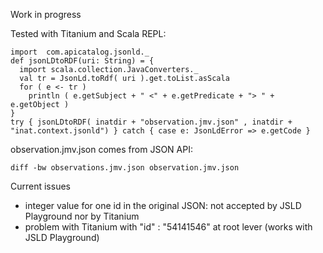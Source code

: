 Work in progress

Tested with Titanium and Scala REPL:
```
import  com.apicatalog.jsonld._
def jsonLDtoRDF(uri: String) = {
  import scala.collection.JavaConverters._
  val tr = JsonLd.toRdf( uri ).get.toList.asScala
  for ( e <- tr )
    println ( e.getSubject + " <" + e.getPredicate + "> " + e.getObject )
}
try { jsonLDtoRDF( inatdir + "observation.jmv.json" , inatdir + "inat.context.jsonld") } catch { case e: JsonLdError => e.getCode }
```

observation.jmv.json comes from JSON API:

```
diff -bw observations.jmv.json observation.jmv.json
```

Current issues

- integer value for one id in the original JSON: not accepted by JSLD Playground nor by Titanium
- problem with Titanium with "id" : "54141546"     at root lever (works with JSLD Playground)

